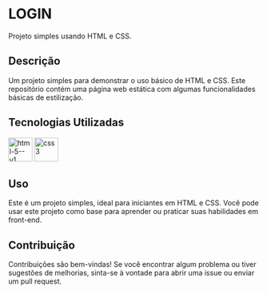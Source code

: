 <H1>LOGIN</H1>
<p>Projeto simples usando HTML e CSS.</p>
<h2>Descrição</h2>
<p>Um projeto simples para demonstrar o uso básico de HTML e CSS. Este repositório contém uma página web estática com algumas funcionalidades básicas de estilização.</p>
<h2>Tecnologias Utilizadas</h2>
<img width="48" height="48" src="https://img.icons8.com/color/48/html-5--v1.png" alt="html-5--v1"/> <img width="48" height="48" src="https://img.icons8.com/color/48/css3.png" alt="css3"/>
<h2>Uso</h2>
<p>Este é um projeto simples, ideal para iniciantes em HTML e CSS. Você pode usar este projeto como base para aprender ou praticar suas habilidades em front-end.</p>
<h2>Contribuição</h2>
<p>Contribuições são bem-vindas! Se você encontrar algum problema ou tiver sugestões de melhorias, sinta-se à vontade para abrir uma issue ou enviar um pull request.</p>

